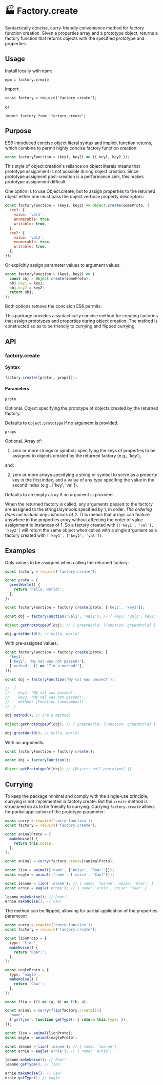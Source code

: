 # 🏭 Factory.create

Syntactically concise, curry-friendly convenience method for factory function creation. Given a properties array and a prototype object, returns a factory function that returns objects with the specified prototype and properties.

## Usage

Install locally with npm:

````shell
npm i factory.create
````

Import:

````shell
const factory = require('factory.create');
````

or

````shell
import factory from 'factory.create';
````

## Purpose

ES6 introduced concise object literal syntax and implicit function returns, which combine to permit highly concise factory function creation:

````JavaScript
const factoryFunction = (key1, key2) => ({ key1, key2 });
````

This style of object creation's reliance on object literals means that prototype assignment is not possible during object creation. Since prototype assigment post-creation is a performance sink, this makes prototype assignment difficult.

One option is to use Object.create, but to assign properties to the returned object either one must pass the object verbose property descriptors:

````JavaScript
const factoryFunction = (key1, key2) => Object.create(someProto, {
  key1: {
    value: 'val1',
    enumerable: true,
    writable: true,
  },
  key2: {
    value: 'val2',
    enumerable: true,
    writable: true,
  },
});
````

Or explicitly assign parameter values to argument values:

````JavaScript
const factoryFunction = (key1, key2) => {
  const obj = Object.create(someProto);
  obj.key1 = key1;
  obj.key2 = key2;
  return obj;
};
````

Both options remove the concision ES6 permits.

This package provides a syntactically concise method for creating factories that assign prototypes and properties during object creation. The method is constructed so as to be friendly to currying and flipped currying.

## API

### factory.create

#### Syntax

````JavaScript
factory.create([proto[, props]]);
````

#### Parameters

`proto`

Optional. Object specifying the prototype of objects created by the returned factory.

Defaults to `Object.prototype` if no argument is provided.

`props`

Optional. Array of:

1. zero or more strings or symbols specifying the keys of properties to be assigned to objects created by the returned factory (e.g., 'key'),

and:

2. zero or more arrays specifying a string or symbol to serve as a property key in the first index, and a value of any type specifing the value in the second index (e.g., ['key', 'val']).

Defaults to an empty array if no argument is provided.

When the returned factory is called, any arguments passed to the factory are assigned to the strings/symbols specified by 1, in order. *The ordering does not include any instances of 2*. This means that arrays can feature anywhere in the properties array without affecting the order of value assignment to instances of 1. So a factory created with `[['key1', 'val'], 'key2']` will return the same object when called with a single argument as a factory created with `['key1', ['key2', 'val']]`.

## Examples

Only values to be assigned when calling the returned factory:

````JavaScript
const factory = require('factory.create');

const proto = {
  greetWorld() {
    return 'hello, world!';
  },
};

const factoryFunction = factory.create(proto, ['key1', 'key2']);

const obj = factoryFunction('val1', 'val2'); // { key1: 'val1', key2: 'val2' }

Object.getPrototypeOf(obj); // { greetWorld: [Function: greetWorld] }

obj.greetWorld(); // hello, world!
````

With pre-assigned values:

````JavaScript
const factoryFunction = factory.create(proto, [
  'key1',
  ['key2', 'My val was not passed!'],
  ['method', () => "I'm a method!"],
]);

const obj = factoryFunction('My val was passed!');

//  {
//    key1: 'My val was passed!',
//    key2: 'My val was not passed!',
//    method: [Function (anonymous)]
//  }

obj.method(); // I'm a method!

Object.getPrototypeOf(obj); // { greetWorld: [Function: greetWorld] }

obj.greetWorld(); // hello, world!
````

With no arguments:

````JavaScript
const factoryFunction = factory.create();

const obj = factoryFunction();

Object.getPrototypeOf(obj); // [Object: null prototype] {}
````

## Currying

To keep the package minimal and comply with the single-use principle, currying is not implemented in factory.create. But the `create` method is structured so as to be friendly to currying. Currying `factory.create` allows for partial application of the prototype parameter:

````JavaScript
const curry = require('curry-function');
const factory = require('factory.create');

const animalProto = {
  makeNoise() {
    return this.noise;
  },
};

const animal = curry(factory.create)(animalProto);

const lion = animal(['name', ['noise', 'Roar!']]);
const eagle = animal(['name', ['noise', 'Caw!']]);

const leanne = lion('leanne'); // { name: 'leanne', noise: 'Roar!' }
const ernie = eagle('ernie'); // { name: 'ernie', noise: 'Caw!' }

leanne.makeNoise(); // Roar!
ernie.makeNoise(); // Caw!
````

The method can be flipped, allowing for partial application of the properties parameter:

````JavaScript
const curry = require('curry-function');
const factory = require('factory.create');

const lionProto = {
  type: 'lion',
  makeNoise() {
    return 'Roar!';
  },
};

const eagleProto = {
  type: 'eagle',
  makeNoise() {
    return 'Caw!';
  },
};

const flip = (f) => (a, b) => f(b, a);

const animal = curry(flip(factory.create))([
  'name',
  ['getType', function getType() { return this.type; }],
]);

const lion = animal(lionProto);
const eagle = animal(eagleProto);

const leanne = lion('leanne'); // { name: 'leanne'}
const ernie = eagle('ernie'); // { name: 'ernie'}

leanne.makeNoise(); // Roar!
leanne.getType(); // lion

ernie.makeNoise(); // Caw!
ernie.getType(); // eagle
````
